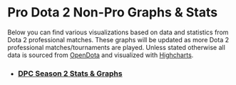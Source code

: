 # Pro Dota 2 Non-Pro Graphs & Stats 

Below you can find various visualizations based on data and statistics from Dota 2 professional matches. These graphs will be updated as more Dota 2 professional matches/tournaments are played. Unless stated otherwise all data is sourced from [OpenDota](https://www.opendota.com) and visualized with [Highcharts](https://www.highcharts.com/).

- ### [DPC Season 2 Stats & Graphs](DPC1S2)

